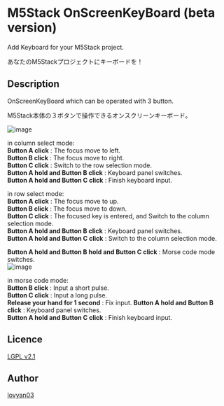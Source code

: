 M5Stack OnScreenKeyBoard (beta version)
===

Add Keyboard for your M5Stack project.

あなたのM5Stackプロジェクトにキーボードを！

## Description

OnScreenKeyBoard which can be operated with 3 button.  

M5Stack本体の３ボタンで操作できるオンスクリーンキーボード。  


![image](https://user-images.githubusercontent.com/42724151/50738003-86b17980-1212-11e9-9cbf-319bbd885cd9.png)
  
in column select mode:  
 **Button A click** : The focus move to left.  
 **Button B click** : The focus move to right.  
 **Button C click** : Switch to the row selection mode.  
 **Button A hold and Button B click** : Keyboard panel switches.  
 **Button A hold and Button C click** : Finish keyboard input.  
  
  
in row select mode:  
 **Button A click** : The focus move to up.  
 **Button B click** : The focus move to down.  
 **Button C click** : The focused key is entered, and Switch to the column selection mode.  
 **Button A hold and Button B click** : Keyboard panel switches.  
 **Button A hold and Button C click** : Switch to the column selection mode.  
  
  
 **Button A hold and Button B hold and Button C click** : Morse code mode switches.  
![image](https://user-images.githubusercontent.com/42724151/50976020-47e13380-1532-11e9-96dd-d98f09d665f4.png)

in morse code mode:  
 **Button B click** : Input a short pulse.   
 **Button C click** : Input a long pulse.  
 **Release your hand for 1 second** : Fix input.
 **Button A hold and Button B click** : Keyboard panel switches.  
 **Button A hold and Button C click** : Finish keyboard input.  

## Licence

[LGPL v2.1](https://github.com/lovyan03/M5OnScreenKeyBoard/blob/master/LICENSE)  

## Author

[lovyan03](https://twitter.com/lovyan03)  
